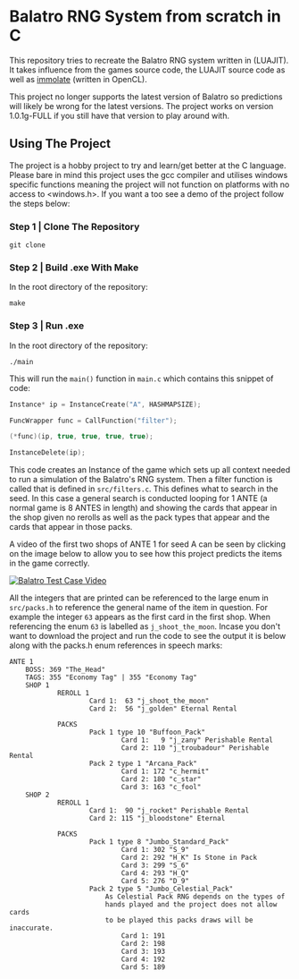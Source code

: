 # Balatro RNG System from scratch in C

This repository tries to recreate the Balatro RNG system written in (LUAJIT). It takes influence from the games source code, the LUAJIT source code as well as [immolate](https://github.com/MathIsFun0/Immolate) (written in OpenCL).

This project no longer supports the latest version of Balatro so predictions will likely be wrong for the latest versions. The project works on version 1.0.1g-FULL if you still have that version to play around with.

## Using The Project

The project is a hobby project to try and learn/get better at the C language. Please bare in mind this project uses the gcc compiler and utilises windows specific functions meaning the project will not function on platforms with no access to <windows.h>. If you want a too see a demo of the project follow the steps below:

### Step 1 | Clone The Repository

```
git clone 
```

### Step 2 | Build .exe With Make

In the root directory of the repository:

```
make
```

### Step 3 | Run .exe

In the root directory of the repository:

```
./main
```

This will run the ```main()``` function in ```main.c``` which contains this snippet of code:

```c
Instance* ip = InstanceCreate("A", HASHMAPSIZE);

FuncWrapper func = CallFunction("filter");

(*func)(ip, true, true, true, true);

InstanceDelete(ip);
```

This code creates an Instance of the game which sets up all context needed to run a simulation of the Balatro's RNG system. Then a filter function is called that is defined in ```src/filters.c```. This defines what to search in the seed. In this case a general search is conducted looping for 1 ANTE (a normal game is 8 ANTES in length) and showing the cards that appear in the shop given no rerolls as well as the pack types that appear and the cards that appear in those packs.

A video of the first two shops of ANTE 1 for seed A can be seen by clicking on the image below to allow you to see how this project predicts the items in the game correctly.

[![Balatro Test Case Video](https://img.youtube.com/vi/a1y7xRfzVcA/0.jpg)](https://youtu.be/a1y7xRfzVcA "Balatro Test Case Video")

All the integers that are printed can be referenced to the large enum in ```src/packs.h``` to reference the general name of the item in question. For example the integer ```63``` appears as the first card in the first shop. When referencing the enum ```63``` is labelled as ```j_shoot_the_moon```. Incase you don't want to download the project and run the code to see the output it is below along with the packs.h enum references in speech marks:

```
ANTE 1
    BOSS: 369 "The_Head"
    TAGS: 355 "Economy Tag" | 355 "Economy Tag"
    SHOP 1
            REROLL 1
                    Card 1:  63 "j_shoot_the_moon"
                    Card 2:  56 "j_golden" Eternal Rental

            PACKS
                    Pack 1 type 10 "Buffoon_Pack"
                            Card 1:   9 "j_zany" Perishable Rental
                            Card 2: 110 "j_troubadour" Perishable Rental
                    Pack 2 type 1 "Arcana_Pack"
                            Card 1: 172 "c_hermit"
                            Card 2: 180 "c_star"
                            Card 3: 163 "c_fool"
    SHOP 2
            REROLL 1
                    Card 1:  90 "j_rocket" Perishable Rental
                    Card 2: 115 "j_bloodstone" Eternal

            PACKS
                    Pack 1 type 8 "Jumbo_Standard_Pack"
                            Card 1: 302 "S_9"
                            Card 2: 292 "H_K" Is Stone in Pack
                            Card 3: 299 "S_6"
                            Card 4: 293 "H_Q"
                            Card 5: 276 "D_9"
                    Pack 2 type 5 "Jumbo_Celestial_Pack"
                        As Celestial Pack RNG depends on the types of
                        hands played and the project does not allow cards
                        to be played this packs draws will be inaccurate.
                            Card 1: 191
                            Card 2: 198
                            Card 3: 193
                            Card 4: 192
                            Card 5: 189
```